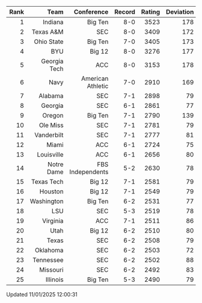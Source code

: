 | Rank  | Team                 | Conference           | Record   | Rating | Deviation |
| ---:  | ---:                 | ---:                 | ---:     | ---:   | ---:      |
| 1     | Indiana              | Big Ten              | 8-0      | 3523   | 178       |
| 2     | Texas A&M            | SEC                  | 8-0      | 3409   | 172       |
| 3     | Ohio State           | Big Ten              | 7-0      | 3405   | 173       |
| 4     | BYU                  | Big 12               | 8-0      | 3276   | 177       |
| 5     | Georgia Tech         | ACC                  | 8-0      | 3153   | 178       |
| 6     | Navy                 | American Athletic    | 7-0      | 2910   | 169       |
| 7     | Alabama              | SEC                  | 7-1      | 2898   | 79        |
| 8     | Georgia              | SEC                  | 6-1      | 2861   | 77        |
| 9     | Oregon               | Big Ten              | 7-1      | 2790   | 139       |
| 10    | Ole Miss             | SEC                  | 7-1      | 2781   | 79        |
| 11    | Vanderbilt           | SEC                  | 7-1      | 2777   | 81        |
| 12    | Miami                | ACC                  | 6-1      | 2724   | 75        |
| 13    | Louisville           | ACC                  | 6-1      | 2656   | 80        |
| 14    | Notre Dame           | FBS Independents     | 5-2      | 2630   | 78        |
| 15    | Texas Tech           | Big 12               | 7-1      | 2581   | 79        |
| 16    | Houston              | Big 12               | 7-1      | 2549   | 79        |
| 17    | Washington           | Big Ten              | 6-2      | 2531   | 77        |
| 18    | LSU                  | SEC                  | 5-3      | 2519   | 78        |
| 19    | Virginia             | ACC                  | 7-1      | 2511   | 86        |
| 20    | Utah                 | Big 12               | 6-2      | 2510   | 80        |
| 21    | Texas                | SEC                  | 6-2      | 2508   | 79        |
| 22    | Oklahoma             | SEC                  | 6-2      | 2503   | 72        |
| 23    | Tennessee            | SEC                  | 6-2      | 2502   | 88        |
| 24    | Missouri             | SEC                  | 6-2      | 2492   | 83        |
| 25    | Illinois             | Big Ten              | 5-3      | 2490   | 79        |

Updated 11/01/2025 12:00:31
